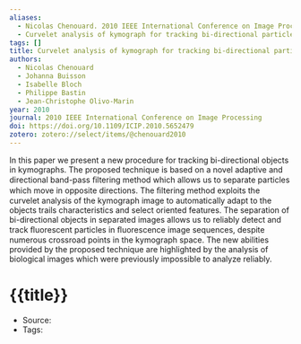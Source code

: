 ```yaml
---
aliases:
  - Nicolas Chenouard. 2010 IEEE International Conference on Image Processing. 2010
  - Curvelet analysis of kymograph for tracking bi-directional particles in fluorescence microscopy images
tags: []
title: Curvelet analysis of kymograph for tracking bi-directional particles in fluorescence microscopy images
authors:
  - Nicolas Chenouard
  - Johanna Buisson
  - Isabelle Bloch
  - Philippe Bastin
  - Jean-Christophe Olivo-Marin
year: 2010
journal: 2010 IEEE International Conference on Image Processing
doi: https://doi.org/10.1109/ICIP.2010.5652479
zotero: zotero://select/items/@chenouard2010
---
```

<!-- START_ABSTRACT -->
In this paper we present a new procedure for tracking bi-directional objects in kymographs. The proposed technique is based on a novel adaptive and directional band-pass ﬁltering method which allows us to separate particles which move in opposite directions. The ﬁltering method exploits the curvelet analysis of the kymograph image to automatically adapt to the objects trails characteristics and select oriented features. The separation of bi-directional objects in separated images allows us to reliably detect and track ﬂuorescent particles in ﬂuorescence image sequences, despite numerous crossroad points in the kymograph space. The new abilities provided by the proposed technique are highlighted by the analysis of biological images which were previously impossible to analyze reliably.
<!-- END_ABSTRACT -->

<!-- START_TEMPLATE -->
# {{title}}

- Source:
- Tags: 
<!-- END_TEMPLATE -->